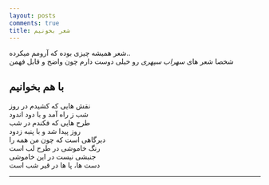 ```yaml
---
layout: posts
comments: true
title: شعر بخونیم
---
```


شعر همیشه چیزی بوده که آرومم میکرده..  
شخصا شعر های *سهراب سپهری* رو خیلی دوست دارم چون واضح و قابل فهمن  

  
## با هم بخوانیم

 نقش هایی که کشیدم در روز  
 شب ز راه آمد و با دود اندود  
 طرح هایی که فکندم در شب  
 روز پیدا شد و با پنبه زدود  
 دیرگاهی است که چون من همه را  
 رنگ خاموشی در طرح لب است  
 جنبشی نیست در این خاموشی  
 دست ها، پا ها در قیر شب است  


---

